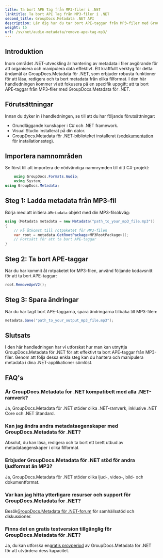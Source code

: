 ```yaml
---
title: Ta bort APE Tag från MP3-filer i .NET
linktitle: Ta bort APE Tag från MP3-filer i .NET
second_title: GroupDocs.Metadata .NET API
description: Lär dig hur du tar bort APE-taggar från MP3-filer med GroupDocs.Metadata for .NET. Hantera metadata enkelt i dina .NET-applikationer.
weight: 15
url: /sv/net/audio-metadata/remove-ape-tag-mp3/
---
```

## Introduktion
Inom området .NET-utveckling är hantering av metadata i filer avgörande för att organisera och manipulera data effektivt. Ett kraftfullt verktyg för detta ändamål är GroupDocs.Metadata för .NET, som erbjuder robusta funktioner för att läsa, redigera och ta bort metadata från olika filformat. I den här handledningen kommer vi att fokusera på en specifik uppgift: att ta bort APE-taggar från MP3-filer med GroupDocs.Metadata för .NET. 
## Förutsättningar
Innan du dyker in i handledningen, se till att du har följande förutsättningar:
- Grundläggande kunskaper i C# och .NET framework.
- Visual Studio installerat på din dator.
-  GroupDocs.Metadata för .NET-biblioteket installerat (se[dokumentation](https://tutorials.groupdocs.com/metadata/net/) för installationssteg).

## Importera namnområden
Se först till att importera de nödvändiga namnrymden till ditt C#-projekt:
```csharp
    using GroupDocs.Formats.Audio;
    using System;
using GroupDocs.Metadata;
```
## Steg 1: Ladda metadata från MP3-fil
 Börja med att initiera a`Metadata` objekt med din MP3-filsökväg:
```csharp
using (Metadata metadata = new Metadata("path_to_your_mp3_file.mp3"))
{
    // Få åtkomst till rotpaketet för MP3-filen
    var root = metadata.GetRootPackage<MP3RootPackage>();
    // Fortsätt för att ta bort APE-taggar
}
```
## Steg 2: Ta bort APE-taggar
När du har kommit åt rotpaketet för MP3-filen, använd följande kodavsnitt för att ta bort APE-taggar:
```csharp
root.RemoveApeV2();
```
## Steg 3: Spara ändringar
När du har tagit bort APE-taggarna, spara ändringarna tillbaka till MP3-filen:
```csharp
metadata.Save("path_to_your_output_mp3_file.mp3");
```

## Slutsats
I den här handledningen har vi utforskat hur man kan utnyttja GroupDocs.Metadata för .NET för att effektivt ta bort APE-taggar från MP3-filer. Genom att följa dessa enkla steg kan du hantera och manipulera metadata i dina .NET-applikationer sömlöst.

## FAQ's
### Är GroupDocs.Metadata for .NET kompatibelt med alla .NET-ramverk?
Ja, GroupDocs.Metadata för .NET stöder olika .NET-ramverk, inklusive .NET Core och .NET Standard.
### Kan jag ändra andra metadataegenskaper med GroupDocs.Metadata för .NET?
Absolut, du kan läsa, redigera och ta bort ett brett utbud av metadataegenskaper i olika filformat.
### Erbjuder GroupDocs.Metadata för .NET stöd för andra ljudformat än MP3?
Ja, GroupDocs.Metadata för .NET stöder olika ljud-, video-, bild- och dokumentformat.
### Var kan jag hitta ytterligare resurser och support för GroupDocs.Metadata for .NET?
 Besök[GroupDocs.Metadata för .NET-forum](https://forum.groupdocs.com/c/metadata/14) för samhällsstöd och diskussioner.
### Finns det en gratis testversion tillgänglig för GroupDocs.Metadata för .NET?
 Ja, du kan utforska en[gratis provperiod](https://releases.groupdocs.com/) av GroupDocs.Metadata för .NET för att utvärdera dess kapacitet.